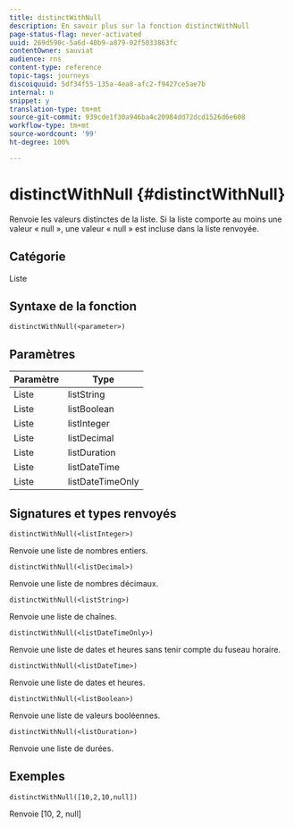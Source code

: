 ```yaml
---
title: distinctWithNull
description: En savoir plus sur la fonction distinctWithNull
page-status-flag: never-activated
uuid: 269d590c-5a6d-40b9-a879-02f5033863fc
contentOwner: sauviat
audience: rns
content-type: reference
topic-tags: journeys
discoiquuid: 5df34f55-135a-4ea8-afc2-f9427ce5ae7b
internal: n
snippet: y
translation-type: tm+mt
source-git-commit: 939cde1f30a946ba4c20984dd72dcd1526d6e608
workflow-type: tm+mt
source-wordcount: '99'
ht-degree: 100%

---
```



# distinctWithNull {#distinctWithNull}

Renvoie les valeurs distinctes de la liste. Si la liste comporte au moins une valeur « null », une valeur « null » est incluse dans la liste renvoyée.

## Catégorie

Liste

## Syntaxe de la fonction

`distinctWithNull(<parameter>)`

## Paramètres

| Paramètre | Type |
|-----------|------------------|
| Liste | listString |
| Liste | listBoolean |
| Liste | listInteger |
| Liste | listDecimal |
| Liste | listDuration |
| Liste | listDateTime |
| Liste | listDateTimeOnly |

## Signatures et types renvoyés

`distinctWithNull(<listInteger>)`

Renvoie une liste de nombres entiers.

`distinctWithNull(<listDecimal>)`

Renvoie une liste de nombres décimaux.

`distinctWithNull(<listString>)`

Renvoie une liste de chaînes.

`distinctWithNull(<listDateTimeOnly>)`

Renvoie une liste de dates et heures sans tenir compte du fuseau horaire.

`distinctWithNull(<listDateTime>)`

Renvoie une liste de dates et heures.

`distinctWithNull(<listBoolean>)`

Renvoie une liste de valeurs booléennes.

`distinctWithNull(<listDuration>)`

Renvoie une liste de durées.

## Exemples

`distinctWithNull([10,2,10,null])`

Renvoie [10, 2, null]
